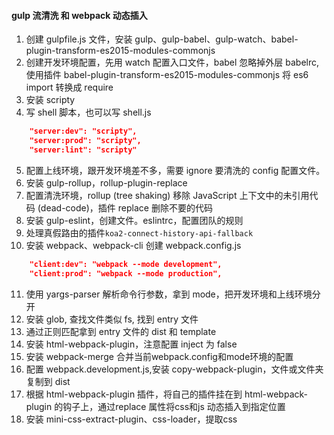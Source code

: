 #### gulp 流清洗 和 webpack 动态插入

1. 创建 gulpfile.js 文件，安装 gulp、gulp-babel、gulp-watch、babel-plugin-transform-es2015-modules-commonjs
2. 创建开发环境配置，先用 watch 配置入口文件，babel 忽略掉外层 babelrc, 使用插件 babel-plugin-transform-es2015-modules-commonjs 将 es6 import 转换成 require
3. 安装 scripty
4. 写 shell 脚本，也可以写 shell.js

```json
    "server:dev": "scripty",
    "server:prod": "scripty",
    "server:lint": "scripty"
```

5. 配置上线环境，跟开发环境差不多，需要 ignore 要清洗的 config 配置文件。
6. 安装 gulp-rollup，rollup-plugin-replace
7. 配置清洗环境，rollup (tree shaking) 移除 JavaScript 上下文中的未引用代码 (dead-code)，插件 replace 删除不要的代码
8. 安装 gulp-eslint，创建文件。eslintrc，配置团队的规则
9. 处理真假路由的插件`koa2-connect-history-api-fallback`
10. 安装 webpack、webpack-cli 创建 webpack.config.js

```json
    "client:dev": "webpack --mode development",
    "client:prod": "webpack --mode production",
```
11. 使用 yargs-parser 解析命令行参数，拿到 mode，把开发环境和上线环境分开
12. 安装 glob, 查找文件类似 fs, 找到 entry 文件
13. 通过正则匹配拿到 entry 文件的 dist 和 template
14. 安装 html-webpack-plugin，注意配置 inject 为 false
15. 安装 webpack-merge 合并当前webpack.config和mode环境的配置
16. 配置 webpack.development.js,安装 copy-webpack-plugin，文件或文件夹复制到 dist
17. 根据 html-webpack-plugin 插件，将自己的插件挂在到 html-webpack-plugin 的钩子上，通过replace 属性将css和js 动态插入到指定位置
18. 安装 mini-css-extract-plugin、css-loader，提取css

